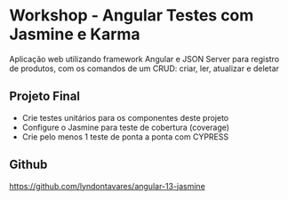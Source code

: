 # Workshop - Angular Testes com Jasmine e Karma

Aplicação web utilizando framework Angular e JSON Server para registro de produtos, com os comandos de um CRUD: criar, ler, atualizar e deletar

## Projeto Final

* Crie testes unitários para os componentes deste projeto
* Configure o Jasmine para teste de cobertura (coverage)
* Crie pelo menos 1 teste de ponta a ponta com CYPRESS

## Github

https://github.com/lyndontavares/angular-13-jasmine
